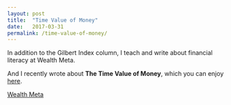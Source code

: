 ```yaml
---
layout: post
title:  "Time Value of Money"
date:   2017-03-31
permalink: /time-value-of-money/
---
```


In addition to the Gilbert Index column, I teach and write about financial literacy at Wealth Meta.

And I recently wrote about **The Time Value of Money**, which you can enjoy [here](https://www.wealthmeta.com/blog/the-time-value-of-money).

[Wealth Meta](https://www.wealthmeta.com/)
